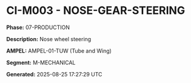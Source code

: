 # CI-M003 - NOSE-GEAR-STEERING

**Phase:** 07-PRODUCTION

**Description:** Nose wheel steering

**AMPEL:** AMPEL-01-TUW (Tube and Wing)

**Segment:** M-MECHANICAL

**Generated:** 2025-08-25 17:27:29 UTC
